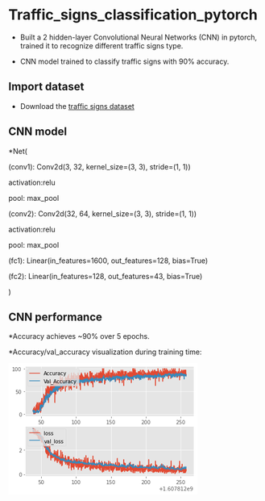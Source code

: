 # Traffic_signs_classification_pytorch
* Built a 2 hidden-layer Convolutional Neural Networks (CNN) in pytorch, trained it to recognize different traffic signs type.

* CNN model trained to classify traffic signs with 90% accuracy.

## Import dataset
* Download the [traffic signs dataset](https://www.kaggle.com/meowmeowmeowmeowmeow/gtsrb-german-traffic-sign/download)

## CNN model
*Net(

  (conv1): Conv2d(3, 32, kernel_size=(3, 3), stride=(1, 1))
  
  activation:relu
  
  pool: max_pool
  
  (conv2): Conv2d(32, 64, kernel_size=(3, 3), stride=(1, 1))
  
  activation:relu
  
  pool: max_pool
  
  (fc1): Linear(in_features=1600, out_features=128, bias=True)
  
  (fc2): Linear(in_features=128, out_features=43, bias=True)
  
)
## CNN performance

*Accuracy achieves ~90% over 5 epochs.

*Accuracy/val_accuracy visualization during training time:

![accuracy plot](https://github.com/xuegoleta/Traffic_signs_classification_pytorch/blob/main/images/accuracy_plot.png)
